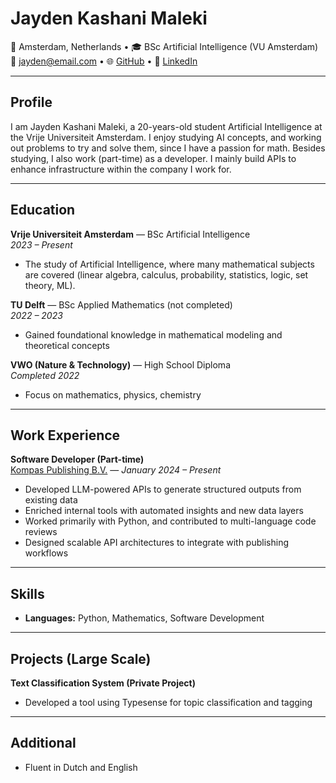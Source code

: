 # Jayden Kashani Maleki

📍 Amsterdam, Netherlands • 🎓 BSc Artificial Intelligence (VU Amsterdam)  
📧 jayden@email.com • 🌐 [GitHub](https://github.com/jkama4/) • 🔗 [LinkedIn](https://www.linkedin.com/in/jayden-k-b29174214/)

---

## Profile

I am Jayden Kashani Maleki, a 20-years-old student Artificial Intelligence at the Vrije Universiteit Amsterdam. I enjoy studying AI concepts, and working out problems to try and solve them, since I have a passion for math. Besides studying, I also work (part-time) as a developer. I mainly build APIs to enhance infrastructure within the company I work for.

---

## Education

**Vrije Universiteit Amsterdam** — BSc Artificial Intelligence  
_2023 – Present_  
- The study of Artificial Intelligence, where many mathematical subjects are covered (linear algebra, calculus, probability, statistics, logic, set theory, ML).

**TU Delft** — BSc Applied Mathematics (not completed)  
_2022 – 2023_  
- Gained foundational knowledge in mathematical modeling and theoretical concepts

**VWO (Nature & Technology)** — High School Diploma  
_Completed 2022_  
- Focus on mathematics, physics, chemistry

---

## Work Experience

**Software Developer (Part-time)**  
[Kompas Publishing B.V.](https://www.kompaspublishing.nl/) — _January 2024 – Present_  
- Developed LLM-powered APIs to generate structured outputs from existing data  
- Enriched internal tools with automated insights and new data layers  
- Worked primarily with Python, and contributed to multi-language code reviews  
- Designed scalable API architectures to integrate with publishing workflows

---

## Skills

- **Languages:** Python, Mathematics, Software Development

---

## Projects (Large Scale)

**Text Classification System (Private Project)**  
- Developed a tool using Typesense for topic classification and tagging

---

## Additional
- Fluent in Dutch and English
